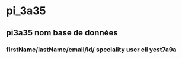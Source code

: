 # pi_3a35
## pi3a35 nom base de données
### firstName/lastName/email/id/ speciality   user eli yest7a9a
